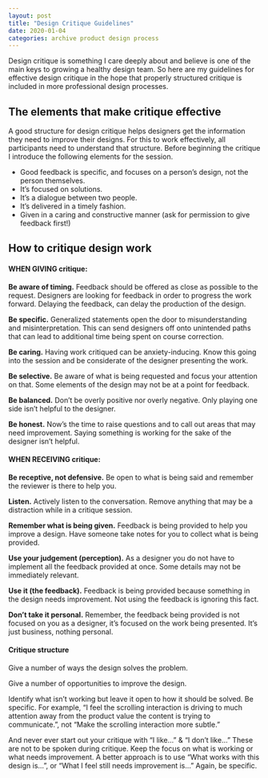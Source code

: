 ```yaml
---
layout: post
title: "Design Critique Guidelines"
date: 2020-01-04
categories: archive product design process
---
```


Design critique is something I care deeply about and believe is one of the main keys to growing a healthy design team. So here are my guidelines for effective design critique in the hope that properly structured critique is included in more professional design processes.

## The elements that make critique effective

A good structure for design critique helps designers get the information they need to improve their designs. For this to work effectively, all participants need to understand that structure.
Before beginning the critique I introduce the following elements for the session.

- Good feedback is specific, and focuses on a person’s design, not the person themselves.
- It’s focused on solutions.
- It’s a dialogue between two people.
- It’s delivered in a timely fashion.
- Given in a caring and constructive manner (ask for permission to give feedback first!)

## How to critique design work

#### WHEN GIVING critique:

**Be aware of timing.**
Feedback should be offered as close as possible to the request. Designers are looking for feedback in order to progress the work forward. Delaying the feedback, can delay the production of the design.

**Be specific.**
Generalized statements open the door to misunderstanding and misinterpretation. This can send designers off onto unintended paths that can lead to additional time being spent on course correction.

**Be caring.**
Having work critiqued can be anxiety-inducing. Know this going into the session and be considerate of the designer presenting the work.

**Be selective.**
Be aware of what is being requested and focus your attention on that. Some elements of the design may not be at a point for feedback.

**Be balanced.**
Don’t be overly positive nor overly negative. Only playing one side isn’t helpful to the designer.

**Be honest.**
Now’s the time to raise questions and to call out areas that may need improvement. Saying something is working for the sake of the designer isn’t helpful.

#### WHEN RECEIVING critique:

**Be receptive, not defensive.**
Be open to what is being said and remember the reviewer is there to help you.

**Listen.**
Actively listen to the conversation. Remove anything that may be a distraction while in a critique session.

**Remember what is being given.**
Feedback is being provided to help you improve a design. Have someone take notes for you to collect what is being provided.

**Use your judgement (perception).**
As a designer you do not have to implement all the feedback provided at once. Some details may not be immediately relevant.

**Use it (the feedback).**
Feedback is being provided because something in the design needs improvement. Not using the feedback is ignoring this fact.

**Don’t take it personal.**
Remember, the feedback being provided is not focused on you as a designer, it’s focused on the work being presented. It’s just business, nothing personal.

#### Critique structure

Give a number of ways the design solves the problem.

Give a number of opportunities to improve the design.

Identify what isn’t working but leave it open to how it should be solved. Be specific.
For example, “I feel the scrolling interaction is driving to much attention away from the product value the content is trying to communicate.”, not “Make the scrolling interaction more subtle.”

And never ever start out your critique with “I like…” & “I don’t like…”
These are not to be spoken during critique. Keep the focus on what is working or what needs improvement. A better approach is to use “What works with this design is…”, or “What I feel still needs improvement is…” Again, be specific.
